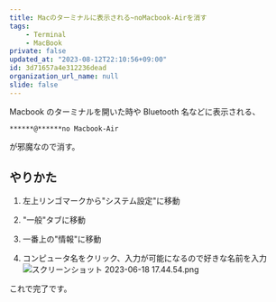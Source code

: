 ```yaml
---
title: Macのターミナルに表示される~noMacbook-Airを消す
tags:
    - Terminal
    - MacBook
private: false
updated_at: "2023-08-12T22:10:56+09:00"
id: 3d71657a4e312236dead
organization_url_name: null
slide: false
---
```


Macbook のターミナルを開いた時や Bluetooth 名などに表示される、

```:
******@******no Macbook-Air

```

が邪魔なので消す。

## やりかた

1. 左上リンゴマークから"システム設定"に移動

2. "一般"タブに移動

3. 一番上の"情報"に移動

4. コンピュータ名をクリック、入力が可能になるので好きな名前を入力
   ![スクリーンショット 2023-06-18 17.44.54.png](https://qiita-image-store.s3.ap-northeast-1.amazonaws.com/0/2778030/0664db83-c21c-bde6-7606-9f4ee0929002.png)

これで完了です。
